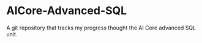 # AICore-Advanced-SQL
A git repository that tracks my progress thought the AI Core advanced SQL unit.
